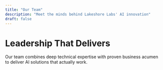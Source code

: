 ```yaml
---
title: "Our Team"
description: "Meet the minds behind Lakeshore Labs' AI innovation"
draft: false
---
```


# Leadership That Delivers

Our team combines deep technical expertise with proven business acumen to deliver AI solutions that actually work.